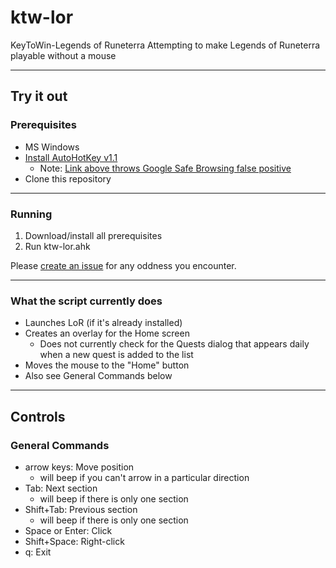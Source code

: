 # ktw-lor
KeyToWin-Legends of Runeterra
Attempting to make Legends of Runeterra playable without a mouse

---

## Try it out

### Prerequisites
* MS Windows
* [Install AutoHotKey v1.1](https://www.autohotkey.com/download/ahk-install.exe)
  * Note: [Link above throws Google Safe Browsing false positive](https://www.autohotkey.com/download/safe.htm)
* Clone this repository

---

### Running
1. Download/install all prerequisites
2. Run ktw-lor.ahk

Please [create an issue](https://github.com/keytowin/ktw-lor/issues/new) for any oddness you encounter.

---

### What the script currently does
* Launches LoR (if it's already installed)
* Creates an overlay for the Home screen
  * Does not currently check for the Quests dialog that appears daily when a new quest is added to the list
* Moves the mouse to the "Home" button
* Also see General Commands below

---

## Controls

### General Commands
* arrow keys: Move position
  * will beep if you can't arrow in a particular direction
* Tab: Next section
  * will beep if there is only one section
* Shift+Tab: Previous section
  * will beep if there is only one section
* Space or Enter: Click
* Shift+Space: Right-click
* q: Exit